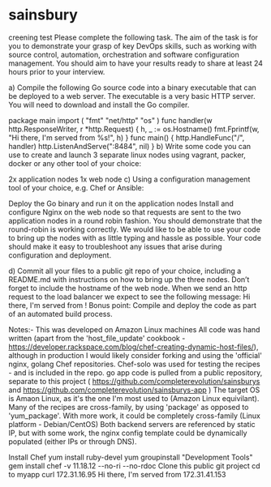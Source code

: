 # sainsbury


creening test Please complete the following task. The aim of the task is for you to demonstrate your grasp of key DevOps skills, such as working with source control, automation, orchestration and software configuration management. You should aim to have your results ready to share at least 24 hours prior to your interview.

a) Compile the following Go source code into a binary executable that can be deployed to a web server. The executable is a very basic HTTP server. You will need to download and install the Go compiler.

package main
import (
        "fmt"
        "net/http"
        "os"
)
func handler(w http.ResponseWriter, r *http.Request) {
        h, _ := os.Hostname()
        fmt.Fprintf(w, "Hi there, I'm served from %s!", h)
}
func main() {
        http.HandleFunc("/", handler)
        http.ListenAndServe(":8484", nil)
}
b) Write some code you can use to create and launch 3 separate linux nodes using vagrant, packer, docker or any other tool of your choice:

2x application nodes
1x web node
c) Using a configuration management tool of your choice, e.g. Chef or Ansible:



Deploy the Go binary and run it on the application nodes
Install and configure Nginx on the web node so that requests are sent to the two application nodes in a round robin fashion.
You should demonstrate that the round-robin is working correctly.
We would like to be able to use your code to bring up the nodes with as little typing and hassle as possible. Your code should make it easy to troubleshoot any issues that arise during configuration and deployment.

d) Commit all your files to a public git repo of your choice, including a README.md with instructions on how to bring up the three nodes. Don’t forget to include the hostname of the web node. When we send an http request to the load balancer we expect to see the following message: Hi there, I'm served from ! Bonus point: Compile and deploy the code as part of an automated build process.


Notes:- 
This was developed on Amazon Linux machines 
All code was hand written (apart from the 'host_file_update' cookbook - https://developer.rackspace.com/blog/chef-creating-dynamic-host-files/), although in production I would likely 
consider forking and using the 'official' nginx, golang Chef repositories.
Chef-solo was used for testing the recipes - and is included in the repo.
go app code is pulled from a public repository, separate to this project ( https://github.com/completerevolution/sainsburys and https://github.com/completerevolution/sainsburys-app )
The target OS is Amaon Linux, as it's the one I'm most used to (Amazon Linux equivilant). Many of the recipes are cross-family, by using 'package' as opposed to 'yum_package'. 
With more work, it could be completely cross-family (Linux platform - Debian/CentOS)
Both backend servers are referenced by static IP, but with some work, the nginx config template could be dynamically populated (either IPs or through DNS).

Install Chef yum install ruby-devel
yum groupinstall "Development Tools"
gem install chef -v 11.18.12 --no-ri --no-rdoc
Clone this public git project 
cd to myapp
curl 172.31.16.95 Hi there, I'm served from 172.31.41.153


